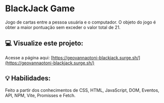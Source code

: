 # BlackJack Game
Jogo de cartas entre a pessoa usuária e o computador. O objeto do jogo é obter a maior pontuação sem exceder o valor total de 21.

## :computer: Visualize este projeto:
Acesse a página aqui:
[https://geovannaotoni-blackjack.surge.sh/](https://geovannaotoni-blackjack.surge.sh/)

## :bulb: Habilidades:
Feito a partir dos conhecimentos de CSS, HTML, JavaScript, DOM, Eventos, API, NPM, Vite, Promisses e Fetch.